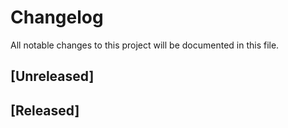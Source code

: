 # Changelog
All notable changes to this project will be documented in this file.

## [Unreleased]

## [Released]
